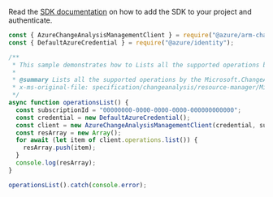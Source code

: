 Read the [SDK documentation](https://github.com/Azure/azure-sdk-for-js/blob/%40azure%2Farm-changeanalysis_2.0.1/sdk/changeanalysis/arm-changeanalysis/README.md) on how to add the SDK to your project and authenticate.

```javascript
const { AzureChangeAnalysisManagementClient } = require("@azure/arm-changeanalysis");
const { DefaultAzureCredential } = require("@azure/identity");

/**
 * This sample demonstrates how to Lists all the supported operations by the Microsoft.ChangeAnalysis resource provider along with their descriptions.
 *
 * @summary Lists all the supported operations by the Microsoft.ChangeAnalysis resource provider along with their descriptions.
 * x-ms-original-file: specification/changeanalysis/resource-manager/Microsoft.ChangeAnalysis/stable/2021-04-01/examples/OperationsList.json
 */
async function operationsList() {
  const subscriptionId = "00000000-0000-0000-0000-000000000000";
  const credential = new DefaultAzureCredential();
  const client = new AzureChangeAnalysisManagementClient(credential, subscriptionId);
  const resArray = new Array();
  for await (let item of client.operations.list()) {
    resArray.push(item);
  }
  console.log(resArray);
}

operationsList().catch(console.error);
```
